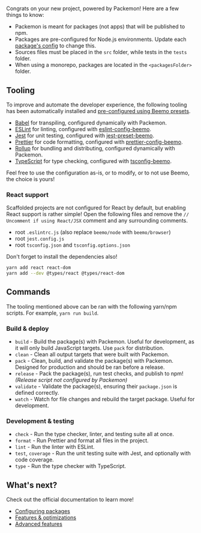 # <packageName>

Congrats on your new project, powered by Packemon! Here are a few things to know:

- Packemon is meant for packages (not apps) that will be published to npm.
- Packages are pre-configured for Node.js environments. Update each
  [package's config](https://packemon.dev/docs/config) to change this.
- Sources files must be placed in the `src` folder, while tests in the `tests` folder.
- When using a monorepo, packages are located in the `<packagesFolder>` folder.

## Tooling

To improve and automate the developer experience, the following tooling has been automatically
installed and [pre-configured using Beemo presets](https://github.com/beemojs/dev).

- [Babel](https://babeljs.io/) for transpiling, configured dynamically with Packemon.
- [ESLint](https://eslint.org/) for linting, configured with
  [eslint-config-beemo](https://www.npmjs.com/package/eslint-config-beemo).
- [Jest](https://jestjs.io/) for unit testing, configured with
  [jest-preset-beemo](https://www.npmjs.com/package/jest-preset-beemo).
- [Prettier](https://prettier.io/) for code formatting, configured with
  [prettier-config-beemo](https://www.npmjs.com/package/prettier-config-beemo).
- [Rollup](https://rollupjs.org) for bundling and distributing, configured dynamically with
  Packemon.
- [TypeScript](https://www.typescriptlang.org/) for type checking, configured with
  [tsconfig-beemo](https://www.npmjs.com/package/tsconfig-beemo).

Feel free to use the configuration as-is, or to modify, or to not use Beemo, the choice is yours!

### React support

Scaffolded projects are not configured for React by default, but enabling React support is rather
simple! Open the following files and remove the `// Uncomment if using React/JSX` comment and any
surrounding comments.

- root `.eslintrc.js` (also replace `beemo/node` with `beemo/browser`)
- root `jest.config.js`
- root `tsconfig.json` and `tsconfig.options.json`

Don't forget to install the dependencies also!

```bash
yarn add react react-dom
yarn add --dev @types/react @types/react-dom
```

## Commands

The tooling mentioned above can be ran with the following yarn/npm scripts. For example,
`yarn run build`.

### Build & deploy

- `build` - Build the package(s) with Packemon. Useful for development, as it will only build
  JavaScript targets. Use `pack` for distribution.
- `clean` - Clean all output targets that were built with Packemon.
- `pack` - Clean, build, and validate the package(s) with Packemon. Designed for production and
  should be ran before a release.
- `release` - Pack the package(s), run test checks, and publish to npm! _(Release script not
  configured by Packemon)_
- `validate` - Validate the package(s), ensuring their `package.json` is defined correctly.
- `watch` - Watch for file changes and rebuild the target package. Useful for development.

### Development & testing

- `check` - Run the type checker, linter, and testing suite all at once.
- `format` - Run Prettier and format all files in the project.
- `lint` - Run the linter with ESLint.
- `test`, `coverage` - Run the unit testing suite with Jest, and optionally with code coverage.
- `type` - Run the type checker with TypeScript.

## What's next?

Check out the official documentation to learn more!

- [Configuring packages](https://packemon.dev/docs/config)
- [Features & optimizations](https://packemon.dev/docs/features)
- [Advanced features](https://packemon.dev/docs/advanced)
